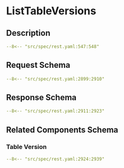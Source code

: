 # ListTableVersions

## Description

```yaml
--8<-- "src/spec/rest.yaml:547:548"
```

## Request Schema

```yaml
--8<-- "src/spec/rest.yaml:2899:2910"
```
## Response Schema

```yaml
--8<-- "src/spec/rest.yaml:2911:2923"
```

## Related Components Schema
### Table Version

```yaml
--8<-- "src/spec/rest.yaml:2924:2939"
```
